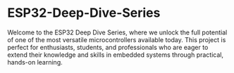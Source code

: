 # ESP32-Deep-Dive-Series
Welcome to the ESP32 Deep Dive Series, where we unlock the full potential of one of the most versatile microcontrollers available today. This project is perfect for enthusiasts, students, and professionals who are eager to extend their knowledge and skills in embedded systems through practical, hands-on learning.
